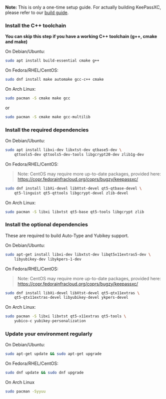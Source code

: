 **Note:** This is only a one-time setup guide. For actually building KeePassXC, please refer to our [build guide](Building-KeePassXC).

### Install the C++ toolchain
**You can skip this step if you have a working C++ toolchain (g++, cmake and make)**

On Debian/Ubuntu:

```bash
sudo apt install build-essential cmake g++
```

On Fedora/RHEL/CentOS:

```bash
sudo dnf install make automake gcc-c++ cmake 
```

On Arch Linux:

```bash
sudo pacman -S cmake make gcc
```
or
```bash
sudo pacman -S cmake make gcc-multilib
```

### Install the required dependencies

On Debian/Ubuntu:

```bash
sudo apt install libxi-dev libxtst-dev qtbase5-dev \
    qttools5-dev qttools5-dev-tools libgcrypt20-dev zlib1g-dev
```

On Fedora/RHEL/CentOS:

> Note: CentOS may require more up-to-date packages, provided here: https://copr.fedorainfracloud.org/coprs/bugzy/keepassxc/

```bash
sudo dnf install libXi-devel libXtst-devel qt5-qtbase-devel \
    qt5-linguist qt5-qttools libgcrypt-devel zlib-devel
```

On Arch Linux:
```bash
sudo pacman -S libxi libxtst qt5-base qt5-tools libgcrypt zlib
```

### Install the optional dependencies

These are required to build Auto-Type and Yubikey support.

On Debian/Ubuntu:

```bash
sudo apt-get install libxi-dev libxtst-dev libqt5x11extras5-dev \
    libyubikey-dev libykpers-1-dev
```

On Fedora/RHEL/CentOS:

> Note: CentOS may require more up-to-date packages, provided here: https://copr.fedorainfracloud.org/coprs/bugzy/keepassxc/

```bash
sudo dnf install libXi-devel libXtst-devel qt5-qtx11extras \
    qt5-qtx11extras-devel libyubikey-devel ykpers-devel
```

On Arch Linux:
```bash
sudo pacman -S libxi libxtst qt5-x11extras qt5-tools \
    yubico-c yubikey-personalization
```

### Update your environment regularly

On Debian/Ubuntu:

```bash
sudo apt-get update && sudo apt-get upgrade
```

On Fedora/RHEL/CentOS:

```bash
sudo dnf update && sudo dnf upgrade
```

On Arch Linux

```bash
sudo pacman -Syyuu
```